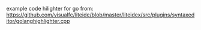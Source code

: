 example code hilighter for go
from: https://github.com/visualfc/liteide/blob/master/liteidex/src/plugins/syntaxeditor/golanghighlighter.cpp
